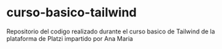 # curso-basico-tailwind
Repositorio del codigo realizado durante el curso basico de Tailwind de la plataforma de Platzi impartido por Ana Maria
